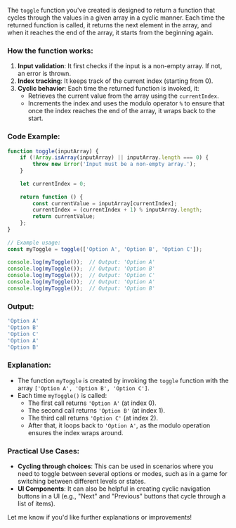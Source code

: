 The `toggle` function you've created is designed to return a function that cycles through the values in a given array in a cyclic manner. Each time the returned function is called, it returns the next element in the array, and when it reaches the end of the array, it starts from the beginning again.

### How the function works:
1. **Input validation**: It first checks if the input is a non-empty array. If not, an error is thrown.
2. **Index tracking**: It keeps track of the current index (starting from 0).
3. **Cyclic behavior**: Each time the returned function is invoked, it:
   - Retrieves the current value from the array using the `currentIndex`.
   - Increments the index and uses the modulo operator `%` to ensure that once the index reaches the end of the array, it wraps back to the start.

### Code Example:

```javascript
function toggle(inputArray) {
    if (!Array.isArray(inputArray) || inputArray.length === 0) {
        throw new Error('Input must be a non-empty array.');
    }
  
    let currentIndex = 0;
  
    return function () {
        const currentValue = inputArray[currentIndex];
        currentIndex = (currentIndex + 1) % inputArray.length;
        return currentValue;
    };
}
  
// Example usage:
const myToggle = toggle(['Option A', 'Option B', 'Option C']);
  
console.log(myToggle());  // Output: 'Option A'
console.log(myToggle());  // Output: 'Option B'
console.log(myToggle());  // Output: 'Option C'
console.log(myToggle());  // Output: 'Option A'
console.log(myToggle());  // Output: 'Option B'
```

### Output:
```javascript
'Option A'
'Option B'
'Option C'
'Option A'
'Option B'
```

### Explanation:
- The function `myToggle` is created by invoking the `toggle` function with the array `['Option A', 'Option B', 'Option C']`.
- Each time `myToggle()` is called:
  - The first call returns `'Option A'` (at index 0).
  - The second call returns `'Option B'` (at index 1).
  - The third call returns `'Option C'` (at index 2).
  - After that, it loops back to `'Option A'`, as the modulo operation ensures the index wraps around.

### Practical Use Cases:
- **Cycling through choices**: This can be used in scenarios where you need to toggle between several options or modes, such as in a game for switching between different levels or states.
- **UI Components**: It can also be helpful in creating cyclic navigation buttons in a UI (e.g., "Next" and "Previous" buttons that cycle through a list of items).
  
Let me know if you'd like further explanations or improvements!
